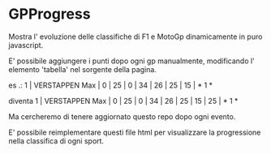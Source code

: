 # GPProgress
Mostra l' evoluzione delle classifiche di F1 e MotoGp dinamicamente in puro javascript.

E' possibile aggiungere i punti dopo ogni gp manualmente, modificando l' elemento 'tabella' nel sorgente della pagina. 

es .:  1 | VERSTAPPEN Max | 0 | 25 | 0 | 34 | 26 | 25 | 15 | * 1 *

diventa 1 | VERSTAPPEN Max | 0 | 25 | 0 | 34 | 26 | 25 | 15 | 25 | * 1 *

Ma cercheremo di tenere aggiornato questo repo dopo ogni evento.

E' possibile reimplementare questi file html per visualizzare la progressione nella classifica di ogni sport.

